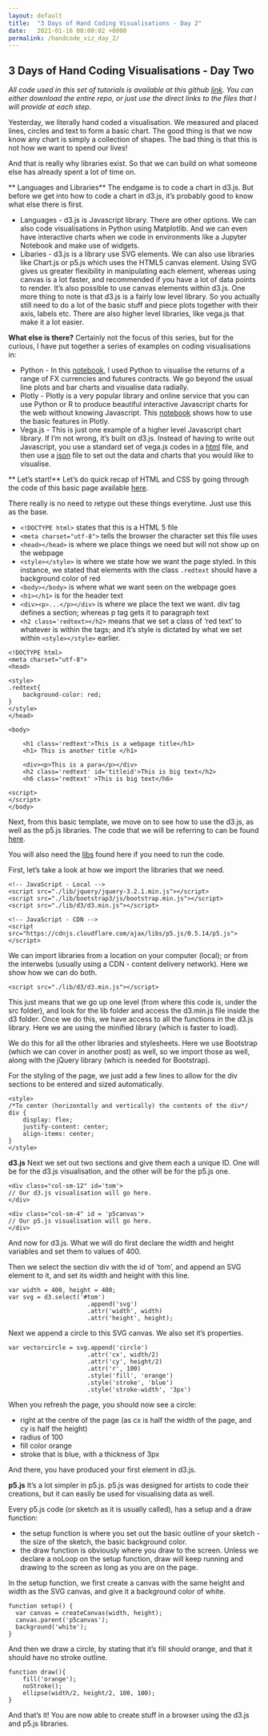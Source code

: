 ```yaml
---
layout: default
title:  "3 Days of Hand Coding Visualisations - Day 2"
date:   2021-01-16 00:00:02 +0000
permalink: /handcode_viz_day_2/
---
```


## 3 Days of Hand Coding Visualisations - Day Two


_All code used in this set of tutorials is available at this github [link][1]. You can either download the entire repo, or just use the direct links to the files that I will provide at each step._

Yesterday, we literally hand coded a visualisation. We measured and placed lines, circles and text to form a basic chart. The good thing is that we now know any chart is simply a collection of shapes. The bad thing is that this is not how we want to spend our lives!

And that is really why libraries exist. So that we can build on what someone else has already spent a lot of time on.

** Languages and Libraries**
The endgame is to code a chart in d3.js. But before we get into how to code a chart in d3.js, it’s probably good to know what else there is first.

- Languages - d3.js is Javascript library. There are other options. We can also code visualisations in Python using Matplotlib. And we can even have interactive charts when we code in environments like a Jupyter Notebook and make use of widgets.
- Libaries - d3.js is a library use SVG elements. We can also use libraries like Chart.js or p5.js which uses the HTML5 canvas element. Using SVG gives us greater flexibility in manipulating each element, whereas using canvas is a lot faster, and recommended if you have a lot of data points to render. It’s also possible to use canvas elements within d3.js. One more thing to note is that d3.js is a fairly low level library. So you actually still need to do a lot of the basic stuff and piece plots together with their axis, labels etc. There are also higher level libraries, like vega.js that make it a lot easier.

**What else is there?**
Certainly not the focus of this series, but for the curious, I have put together a series of examples on coding visualisations in:
- Python - In this [notebook][2], I used Python to visualise the returns of a range of FX currencies and futures contracts. We go beyond the usual line plots and bar charts and visualise data radially.
- Plotly - Plotly is a very popular library and online service that you can use Python or R to produce beautiful interactive Javascript charts for the web without knowing Javascript. This [notebook][3] shows how to use the basic features in Plotly.
- Vega.js - This is just one example of a higher level Javascript chart library. If I’m not wrong, it’s built on d3.js. Instead of having to write out Javascript, you use a standard set of vega.js codes in a [html][4] file, and then use a [json][5] file to set out the data and charts that you would like to visualise.


** Let’s start!**
Let’s do quick recap of HTML and CSS by going through the code of this basic page available [here][6].

There really is no need to retype out these things everytime. Just use this as the base. 

- `<!DOCTYPE html>` states that this is a HTML 5 file
- `<meta charset="utf-8">` tells the browser the character set this file uses
- `<head></head>` is where we place things we need but will not show up on the webpage
- `<style></style>` is where we state how we want the page styled. In this instance, we stated that elements with the class `.redtext` should have a background color of red
- `<body></body>` is where what we want seen on the webpage goes
- `<h1></h1>` is for the header text
- `<div><p>...</p></div>` is where we place the text we want. div tag defines a section; whereas p tag gets it to paragraph text
- `<h2 class='redtext></h2>` means that we set a class of ‘red text’ to whatever is within the tags; and it’s style is dictated by what we set within `<style></style>` earlier.

```
<!DOCTYPE html>
<meta charset="utf-8">
<head>

<style>
.redtext{
	background-color: red;
}
</style>
</head>

<body>

	<h1 class='redtext'>This is a webpage title</h1>
	<h1> This is another title </h1>

	<div><p>This is a para</p></div>
	<h2 class='redtext' id='titleid'>This is big text</h2>
	<h6 class='redtext' >This is big text</h6>

<script>
</script>
</body>
```

Next, from this basic template, we move on to see how to use the d3.js, as well as the p5.js libraries. The code that we will be referring to can be found [here][7].

You will also need the [libs][8] found here if you need to run the code.

First, let’s take a look at how we import the libraries that we need.
	<head>
	<!-- Bootstrap used for the positioning divs -->
	<!-- CSS -->
	<link rel="stylesheet" href="./lib/bootstrap3/css/bootstrap.min.css">
	<link rel="stylesheet" href="./lib/css/font-awesome.min.css">
	
	<!-- JavaScript - Local -->
	<script src="./lib/jquery/jquery-3.2.1.min.js"></script>
	<script src="./lib/bootstrap3/js/bootstrap.min.js"></script>
	<script src="./lib/d3/d3.min.js"></script>
	
	<!-- JavaScript - CDN -->
	<script src="https://cdnjs.cloudflare.com/ajax/libs/p5.js/0.5.14/p5.js"></script>
	

We can import libraries from a location on your computer (local); or from the interwebs (usually using a CDN - content delivery network). Here we show how we can do both.

`<script src="./lib/d3/d3.min.js"></script>`

This just means that we go up one level (from where this code is, under the src folder), and look for the lib folder and access the d3.min.js file inside the d3 folder. Once we do this, we have access to all the functions in the d3.js library. Here we are using the minified library (which is faster to load).

We do this for all the other libraries and stylesheets. Here we use Bootstrap (which we can cover in another post) as well, so we import those as well, along with the jQuery library (which is needed for Bootstrap).

For the styling of the page, we just add a few lines to allow for the div sections to be entered and sized automatically.

	<style>
	/*To center (horizontally and vertically) the contents of the div*/
	div {
		display: flex;
		justify-content: center;
		align-items: center;
	}
	</style>

**d3.js**
Next we set out two sections and give them each a unique ID. One will be for the d3.js visualisation, and the other will be for the p5.js one.

	<div class="col-sm-12" id='tom'>
	// Our d3.js visualisation will go here.
	</div>

	<div class="col-sm-4" id = 'p5canvas'>
	// Our p5.js visualisation will go here.
	</div>

And now for d3.js. What we will do first declare the width and height variables and set them to values of 400.

Then we select the section div with the id of ‘tom’, and append an SVG element to it, and set its width and height with this line.

	var width = 400, height = 400;
	var svg = d3.select('#tom')
						  .append('svg')
						  .attr('width', width)
						  .attr('height', height);

Next we append a circle to this SVG canvas. We also set it’s properties.

	var vectorcircle = svg.append('circle')
						  .attr('cx', width/2)
						  .attr('cy', height/2)
						  .attr('r', 100)
						  .style('fill', 'orange')
						  .style('stroke', 'blue')
						  .style('stroke-width', '3px')

When you refresh the page, you should now see a circle:
- right at the centre of the page (as cx is half the width of the page, and cy is half the height)
- radius of 100
- fill color orange
- stroke that is blue, with a thickness of 3px

And there, you have produced your first element in d3.js.

**p5.js**
It’s a lot simpler in p5.js. p5.js was designed for artists to code their creations, but it can easily be used for visualising data as well.

Every p5.js code (or sketch as it is usually called), has a setup and a draw function:
- the setup function is where you set out the basic outline of your sketch - the size of the sketch, the basic background color.
- the draw function is obviously where you draw to the screen. Unless we declare a noLoop on the setup function, draw will keep running and drawing to the screen as long as you are on the page.

In the setup function, we first create a canvas with the same height and width as the SVG canvas, and give it a background color of white.

	function setup() {
	  var canvas = createCanvas(width, height);
	  canvas.parent('p5canvas');
	  background('white');
	}

And then we draw a circle, by stating that it’s fill should orange, and that it should have no stroke outline.

	function draw(){
		fill('orange');
		noStroke();
		ellipse(width/2, height/2, 100, 100);
	}

And that’s it! You are now able to create stuff in a browser using the d3.js and p5.js libraries.

[1]:	https://github.com/playgrdstar/handcoding_viz
[2]:	https://github.com/playgrdstar/handcoding_viz/blob/master/src/three_fancyhistograms.ipynb
[3]:	https://github.com/playgrdstar/handcoding_viz/blob/master/src/four_plotly.ipynb
[4]:	https://github.com/playgrdstar/handcoding_viz/blob/master/src/five_vega.html
[5]:	https://github.com/playgrdstar/handcoding_viz/blob/master/src/five_vega.json
[6]:	https://github.com/playgrdstar/handcoding_viz/blob/master/src/six_skeleton.html
[7]:	https://github.com/playgrdstar/handcoding_viz/blob/master/src/six_d3_p5.html
[8]:	https://github.com/playgrdstar/handcoding_viz/tree/master/lib